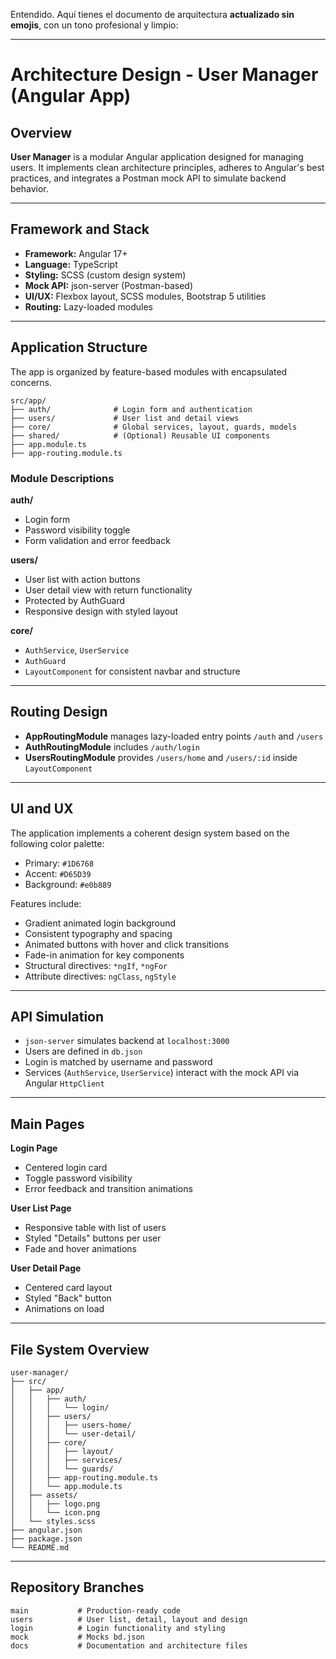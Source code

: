 Entendido. Aquí tienes el documento de arquitectura **actualizado sin emojis**, con un tono profesional y limpio:

---

# Architecture Design - User Manager (Angular App)

## Overview

**User Manager** is a modular Angular application designed for managing users. It implements clean architecture principles, adheres to Angular's best practices, and integrates a Postman mock API to simulate backend behavior.

---

## Framework and Stack

* **Framework:** Angular 17+
* **Language:** TypeScript
* **Styling:** SCSS (custom design system)
* **Mock API:** json-server (Postman-based)
* **UI/UX:** Flexbox layout, SCSS modules, Bootstrap 5 utilities
* **Routing:** Lazy-loaded modules

---

## Application Structure

The app is organized by feature-based modules with encapsulated concerns.

```plaintext
src/app/
├── auth/              # Login form and authentication
├── users/             # User list and detail views
├── core/              # Global services, layout, guards, models
├── shared/            # (Optional) Reusable UI components
├── app.module.ts
├── app-routing.module.ts
```

### Module Descriptions

**auth/**

* Login form
* Password visibility toggle
* Form validation and error feedback

**users/**

* User list with action buttons
* User detail view with return functionality
* Protected by AuthGuard
* Responsive design with styled layout

**core/**

* `AuthService`, `UserService`
* `AuthGuard`
* `LayoutComponent` for consistent navbar and structure

---

## Routing Design

* **AppRoutingModule** manages lazy-loaded entry points `/auth` and `/users`
* **AuthRoutingModule** includes `/auth/login`
* **UsersRoutingModule** provides `/users/home` and `/users/:id` inside `LayoutComponent`

---

## UI and UX

The application implements a coherent design system based on the following color palette:

* Primary: `#1D6768`
* Accent: `#D65D39`
* Background: `#e0b889`

Features include:

* Gradient animated login background
* Consistent typography and spacing
* Animated buttons with hover and click transitions
* Fade-in animation for key components
* Structural directives: `*ngIf`, `*ngFor`
* Attribute directives: `ngClass`, `ngStyle`

---

## API Simulation

* `json-server` simulates backend at `localhost:3000`
* Users are defined in `db.json`
* Login is matched by username and password
* Services (`AuthService`, `UserService`) interact with the mock API via Angular `HttpClient`

---

## Main Pages

**Login Page**

* Centered login card
* Toggle password visibility
* Error feedback and transition animations

**User List Page**

* Responsive table with list of users
* Styled "Details" buttons per user
* Fade and hover animations

**User Detail Page**

* Centered card layout
* Styled "Back" button
* Animations on load

---

## File System Overview

```plaintext
user-manager/
├── src/
│   ├── app/
│   │   ├── auth/
│   │   │   └── login/
│   │   ├── users/
│   │   │   ├── users-home/
│   │   │   └── user-detail/
│   │   ├── core/
│   │   │   ├── layout/
│   │   │   ├── services/
│   │   │   └── guards/
│   │   ├── app-routing.module.ts
│   │   └── app.module.ts
│   ├── assets/
│   │   ├── logo.png
│   │   └── icon.png
│   └── styles.scss
├── angular.json
├── package.json
└── README.md
```

---

## Repository Branches

```plaintext
main           # Production-ready code
users          # User list, detail, layout and design
login          # Login functionality and styling
mock           # Mocks bd.json
docs           # Documentation and architecture files
```
